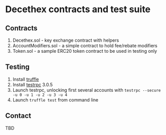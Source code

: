 # Decethex contracts and test suite

## Contracts
1. Decethex.sol - key exchange contract with helpers
2. AccountModifiers.sol - a simple contract to hold fee/rebate modifiers
3. Token.sol - a sample ERC20 token contract to be used in testing only

## Testing
1. Install [truffle](http://truffleframework.com/)
2. Install [testrpc](https://github.com/ethereumjs/testrpc) 3.0.5
2. Launch testrpc, unlocking first several accounts with `testrpc --secure -u 0 -u 1 -u 2 -u 3 -u 4`
3. Launch `truffle test` from command line

## Contact
TBD
